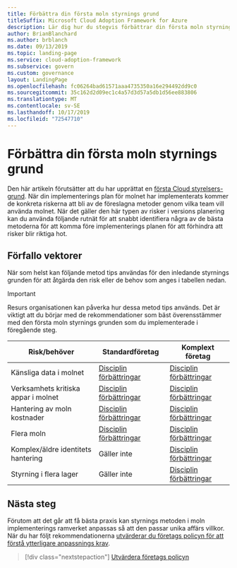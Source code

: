 ```yaml
---
title: Förbättra din första moln styrnings grund
titleSuffix: Microsoft Cloud Adoption Framework for Azure
description: Lär dig hur du stegvis förbättrar din första moln styrnings grund.
author: BrianBlanchard
ms.author: brblanch
ms.date: 09/13/2019
ms.topic: landing-page
ms.service: cloud-adoption-framework
ms.subservice: govern
ms.custom: governance
layout: LandingPage
ms.openlocfilehash: fc06264bad61571aaa4735350a16e294492dd9c0
ms.sourcegitcommit: 35c162d2d09ec1c4a57d3d57a5db1d56ee883806
ms.translationtype: MT
ms.contentlocale: sv-SE
ms.lasthandoff: 10/17/2019
ms.locfileid: "72547710"
---
```

# <a name="improve-your-initial-cloud-governance-foundation"></a>Förbättra din första moln styrnings grund

Den här artikeln förutsätter att du har upprättat en [första Cloud styrelsers-grund](./initial-foundation.md). När din implementerings plan för molnet har implementerats kommer de konkreta riskerna att bli av de föreslagna metoder genom vilka team vill använda molnet. När det gäller den här typen av risker i versions planering kan du använda följande rutnät för att snabbt identifiera några av de bästa metoderna för att komma före implementerings planen för att förhindra att risker blir riktiga hot.

## <a name="maturity-vectors"></a>Förfallo vektorer

När som helst kan följande metod tips användas för den inledande styrnings grunden för att åtgärda den risk eller de behov som anges i tabellen nedan.

> [!IMPORTANT]
> Resurs organisationen kan påverka hur dessa metod tips används. Det är viktigt att du börjar med de rekommendationer som bäst överensstämmer med den första moln styrnings grunden som du implementerade i föregående steg.

|Risk/behöver | Standardföretag | Komplext företag |
|---|---|---|
|Känsliga data i molnet|[Disciplin förbättringar](./guides/standard/security-baseline-improvement.md)|[Disciplin förbättringar](./guides/complex/security-baseline-improvement.md)|
|Verksamhets kritiska appar i molnet|[Disciplin förbättringar](./guides/standard/resource-consistency-improvement.md)|[Disciplin förbättringar](./guides/complex/resource-consistency-improvement.md)|
|Hantering av moln kostnader|[Disciplin förbättringar](./guides/standard/cost-management-improvement.md)|[Disciplin förbättringar](./guides/complex/cost-management-improvement.md)|
|Flera moln|[Disciplin förbättringar](./guides/standard/multicloud-improvement.md)|[Disciplin förbättringar](./guides/complex/multicloud-improvement.md)|
|Komplex/äldre identitets hantering|Gäller inte|[Disciplin förbättringar](./guides/complex/identity-baseline-improvement.md)|
|Styrning i flera lager|Gäller inte|[Disciplin förbättringar](./guides/complex/multiple-layers-of-governance.md)|

## <a name="next-steps"></a>Nästa steg

Förutom att det går att få bästa praxis kan styrnings metoden i moln implementerings ramverket anpassas så att den passar unika affärs villkor. När du har följt rekommendationerna [utvärderar du företags policyn för att förstå ytterligare anpassnings krav](./corporate-policy.md).

> [!div class="nextstepaction"]
> [Utvärdera företags policyn](./corporate-policy.md)

